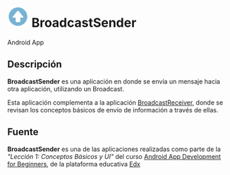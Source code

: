 # ![alt-text][logo] BroadcastSender

Android App

## Descripción

**BroadcastSender** es una aplicación en donde se envía un mensaje hacia otra aplicación, utilizando un Broadcast.

Esta aplicación complementa a la aplicación [BroadcastReceiver](https://github.com/ShellCore/BroadcastReceiver), donde se revisan los conceptos básicos de envío de información a través de ellas.

## Fuente

**BroadcastSender** es una de las aplicaciones realizadas como parte de la _"Lección 1: Conceptos Básicos y UI"_ del curso [Android App Development for Beginners](https://courses.edx.org/courses/course-v1:GalileoX+CAAD002X+1T2017/info), de la plataforma educativa [Edx](https://www.edx.org/)

[logo]: https://github.com/ShellCore/BroadcastSender/raw/master/app/src/main/res/mipmap-mdpi/ic_launcher.png "BroadcastSender Logo"